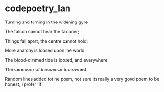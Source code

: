 # codepoetry_Ian
Turning and turning in the widening gyre

The falcon cannot hear the falconer;

Things fall apart; the centre cannot hold;

More anarchy is loosed upon the world

The blood-dimmed tide is loosed, and everywhere

The ceremony of innocence is drowned

Random lines added tot he poem, not sure its really a very good poem to be honest, I profer 'If'
